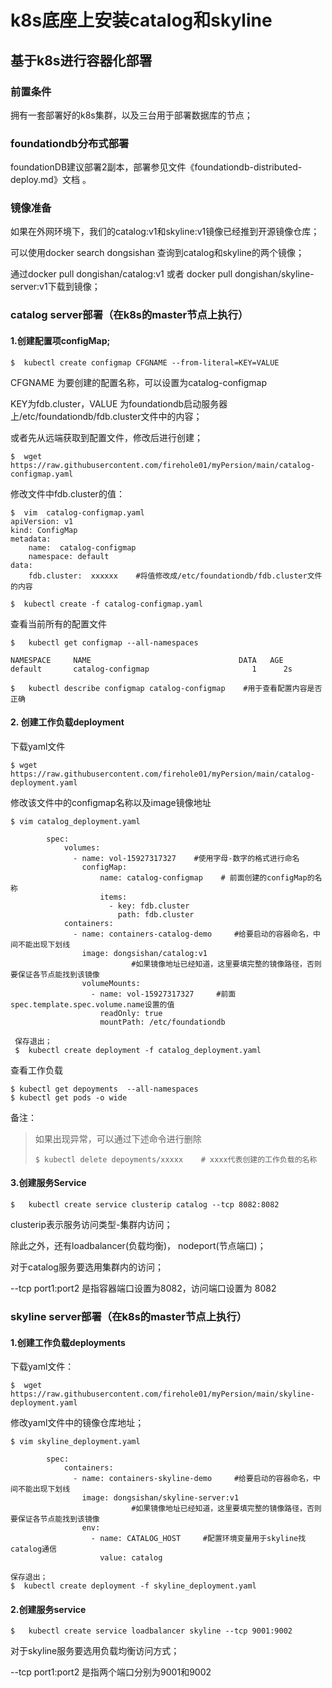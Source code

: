# k8s底座上安装catalog和skyline

##  基于k8s进行容器化部署

### 前置条件

拥有一套部署好的k8s集群，以及三台用于部署数据库的节点；

### foundationdb分布式部署

foundationDB建议部署2副本，部署参见文件《foundationdb-distributed-deploy.md》文档 。

### 镜像准备

如果在外网环境下，我们的catalog:v1和skyline:v1镜像已经推到开源镜像仓库；

可以使用docker search dongsishan 查询到catalog和skyline的两个镜像；

通过docker pull dongishan/catalog:v1 或者 docker pull dongishan/skyline-server:v1下载到镜像；

### catalog server部署（在k8s的master节点上执行）

#### 1.创建配置项configMap;

```
$  kubectl create configmap CFGNAME --from-literal=KEY=VALUE 
```

CFGNAME 为要创建的配置名称，可以设置为catalog-configmap 

KEY为fdb.cluster，VALUE 为foundationdb启动服务器上/etc/foundationdb/fdb.cluster文件中的内容； 

或者先从远端获取到配置文件，修改后进行创建；

```
$  wget https://raw.githubusercontent.com/firehole01/myPersion/main/catalog-configmap.yaml
```

修改文件中fdb.cluster的值：

```
$  vim  catalog-configmap.yaml
apiVersion: v1
kind: ConfigMap
metadata:
	name:  catalog-configmap
	namespace: default
data:
	fdb.cluster:  xxxxxx    #将值修改成/etc/foundationdb/fdb.cluster文件的内容

$  kubectl create -f catalog-configmap.yaml
```

查看当前所有的配置文件

```
$   kubectl get configmap --all-namespaces 

NAMESPACE     NAME                                 DATA   AGE  
default       catalog-configmap                       1      2s 

$   kubectl describe configmap catalog-configmap    #用于查看配置内容是否正确
```

#### 2. 创建工作负载deployment

下载yaml文件

```
$ wget https://raw.githubusercontent.com/firehole01/myPersion/main/catalog-deployment.yaml
```

修改该文件中的configmap名称以及image镜像地址

```
$ vim catalog_deployment.yaml

        spec:
            volumes:
              - name: vol-15927317327    #使用字母-数字的格式进行命名
                configMap:
                    name: catalog-configmap    # 前面创建的configMap的名称
                    items:
                      - key: fdb.cluster
                        path: fdb.cluster
            containers:
              - name: containers-catalog-demo     #给要启动的容器命名，中间不能出现下划线
                image: dongsishan/catalog:v1   
                           #如果镜像地址已经知道，这里要填完整的镜像路径，否则要保证各节点能找到该镜像
                volumeMounts:
                  - name: vol-15927317327     #前面spec.template.spec.volume.name设置的值
                    readOnly: true
                    mountPath: /etc/foundationdb
              
 保存退出；
 $  kubectl create deployment -f catalog_deployment.yaml
```

 查看工作负载

```
$ kubectl get depoyments  --all-namespaces
$ kubectl get pods -o wide
```

备注：

> 如果出现异常，可以通过下述命令进行删除
>
> ```
> $ kubectl delete depoyments/xxxxx    # xxxx代表创建的工作负载的名称
> ```

#### 3.创建服务Service

```
$   kubectl create service clusterip catalog --tcp 8082:8082
```

clusterip表示服务访问类型-集群内访问；

除此之外，还有loadbalancer(负载均衡)， nodeport(节点端口)；

对于catalog服务要选用集群内的访问；

--tcp port1:port2 是指容器端口设置为8082，访问端口设置为 8082



### skyline server部署（在k8s的master节点上执行）

#### 1.创建工作负载deployments

下载yaml文件：

```
$  wget https://raw.githubusercontent.com/firehole01/myPersion/main/skyline-deployment.yaml
```

修改yaml文件中的镜像仓库地址；

```
$ vim skyline_deployment.yaml

        spec:
            containers:
              - name: containers-skyline-demo     #给要启动的容器命名，中间不能出现下划线
                image: dongsishan/skyline-server:v1   
                           #如果镜像地址已经知道，这里要填完整的镜像路径，否则要保证各节点能找到该镜像
                env:
                  - name: CATALOG_HOST     #配置环境变量用于skyline找catalog通信
                    value: catalog
                    
保存退出；
$  kubectl create deployment -f skyline_deployment.yaml
```

#### 2.创建服务service

```
$   kubectl create service loadbalancer skyline --tcp 9001:9002
```

对于skyline服务要选用负载均衡访问方式；

--tcp port1:port2 是指两个端口分别为9001和9002

